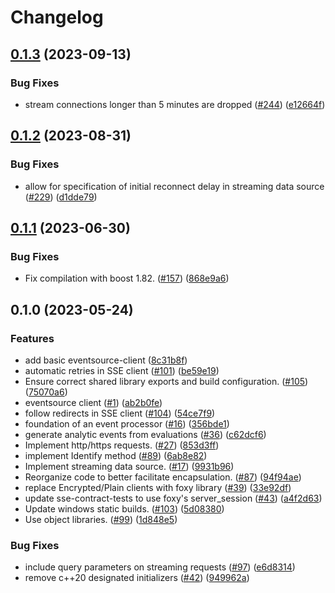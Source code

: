 # Changelog

## [0.1.3](https://github.com/launchdarkly/cpp-sdks/compare/launchdarkly-cpp-sse-client-v0.1.2...launchdarkly-cpp-sse-client-v0.1.3) (2023-09-13)


### Bug Fixes

* stream connections longer than 5 minutes are dropped  ([#244](https://github.com/launchdarkly/cpp-sdks/issues/244)) ([e12664f](https://github.com/launchdarkly/cpp-sdks/commit/e12664f830c84c17242fe9f032d570796555f3d1))

## [0.1.2](https://github.com/launchdarkly/cpp-sdks/compare/launchdarkly-cpp-sse-client-v0.1.1...launchdarkly-cpp-sse-client-v0.1.2) (2023-08-31)


### Bug Fixes

* allow for specification of initial reconnect delay in streaming data source ([#229](https://github.com/launchdarkly/cpp-sdks/issues/229)) ([d1dde79](https://github.com/launchdarkly/cpp-sdks/commit/d1dde79fde80cc32e19cf384140e138ce64ca02b))

## [0.1.1](https://github.com/launchdarkly/cpp-sdks/compare/launchdarkly-cpp-sse-client-v0.1.0...launchdarkly-cpp-sse-client-v0.1.1) (2023-06-30)


### Bug Fixes

* Fix compilation with boost 1.82. ([#157](https://github.com/launchdarkly/cpp-sdks/issues/157)) ([868e9a6](https://github.com/launchdarkly/cpp-sdks/commit/868e9a647487fa78b3316d2d8f6b2c6728903b48))

## 0.1.0 (2023-05-24)


### Features

* add basic eventsource-client ([8c31b8f](https://github.com/launchdarkly/cpp-sdks/commit/8c31b8ff0541c41f792b0f0f6316dbc1cd930a17))
* automatic retries in SSE client ([#101](https://github.com/launchdarkly/cpp-sdks/issues/101)) ([be59e19](https://github.com/launchdarkly/cpp-sdks/commit/be59e19010c65300a3a37fc2827b80f644d0be7e))
* Ensure correct shared library exports and build configuration. ([#105](https://github.com/launchdarkly/cpp-sdks/issues/105)) ([75070a6](https://github.com/launchdarkly/cpp-sdks/commit/75070a6db8b2ec5f2103513f9efc8003a26b0079))
* eventsource client ([#1](https://github.com/launchdarkly/cpp-sdks/issues/1)) ([ab2b0fe](https://github.com/launchdarkly/cpp-sdks/commit/ab2b0feb50ef9f607d19c29ed2dd648f3c47b472))
* follow redirects in SSE client ([#104](https://github.com/launchdarkly/cpp-sdks/issues/104)) ([54ce7f9](https://github.com/launchdarkly/cpp-sdks/commit/54ce7f91aaef73519bde74e3847dfb44a31973db))
* foundation of an event processor ([#16](https://github.com/launchdarkly/cpp-sdks/issues/16)) ([356bde1](https://github.com/launchdarkly/cpp-sdks/commit/356bde11a8b2b66578cc435c019e0a549528d560))
* generate analytic events from evaluations ([#36](https://github.com/launchdarkly/cpp-sdks/issues/36)) ([c62dcf6](https://github.com/launchdarkly/cpp-sdks/commit/c62dcf69673ef2fcae2dc2f2d143cf0b0f15d076))
* Implement http/https requests. ([#27](https://github.com/launchdarkly/cpp-sdks/issues/27)) ([853d3ff](https://github.com/launchdarkly/cpp-sdks/commit/853d3ff5a4148a9d3ed933d2a23dc8609c75d36b))
* implement Identify method ([#89](https://github.com/launchdarkly/cpp-sdks/issues/89)) ([6ab8e82](https://github.com/launchdarkly/cpp-sdks/commit/6ab8e82522ae9eadb4a6c0db60b4d867da34c472))
* Implement streaming data source. ([#17](https://github.com/launchdarkly/cpp-sdks/issues/17)) ([9931b96](https://github.com/launchdarkly/cpp-sdks/commit/9931b96f73847d5a1b4456fd4f463d43dade5c1b))
* Reorganize code to better facilitate encapsulation. ([#87](https://github.com/launchdarkly/cpp-sdks/issues/87)) ([94f94ae](https://github.com/launchdarkly/cpp-sdks/commit/94f94aee4b8961a3001afd39f936e9c744fd9759))
* replace Encrypted/Plain clients with foxy library ([#39](https://github.com/launchdarkly/cpp-sdks/issues/39)) ([33e92df](https://github.com/launchdarkly/cpp-sdks/commit/33e92df2e970c607bead4a912fc737027750c8fb))
* update sse-contract-tests to use foxy's server_session ([#43](https://github.com/launchdarkly/cpp-sdks/issues/43)) ([a4f2d63](https://github.com/launchdarkly/cpp-sdks/commit/a4f2d63f02bcaa63c0d04ef609c4f611ccf001c6))
* Update windows static builds. ([#103](https://github.com/launchdarkly/cpp-sdks/issues/103)) ([5d08380](https://github.com/launchdarkly/cpp-sdks/commit/5d0838099f7a99de49a604a9b5133325959705ff))
* Use object libraries. ([#99](https://github.com/launchdarkly/cpp-sdks/issues/99)) ([1d848e5](https://github.com/launchdarkly/cpp-sdks/commit/1d848e552def961a0468bfb6bab33cb1c4a86d3b))


### Bug Fixes

* include query parameters on streaming requests ([#97](https://github.com/launchdarkly/cpp-sdks/issues/97)) ([e6d8314](https://github.com/launchdarkly/cpp-sdks/commit/e6d8314408120f361ed421d5948f0b1a2c9b71ca))
* remove c++20 designated initializers ([#42](https://github.com/launchdarkly/cpp-sdks/issues/42)) ([949962a](https://github.com/launchdarkly/cpp-sdks/commit/949962a642938d2d5ceecc3927c65565d3fbc719))
